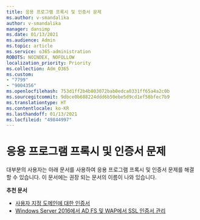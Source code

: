 ```yaml
---
title: 응용 프로그램 프록시 및 인증서 문제
ms.author: v-smandalika
author: v-smandalika
manager: dansimp
ms.date: 01/13/2021
ms.audience: Admin
ms.topic: article
ms.service: o365-administration
ROBOTS: NOINDEX, NOFOLLOW
localization_priority: Priority
ms.collection: Adm_O365
ms.custom:
- "7799"
- "9004356"
ms.openlocfilehash: 753d1ff2b4b803072bab0edca0331ff65a4a2c0b
ms.sourcegitcommit: 9dbce0b688224ddd6b50ebe5d9cd1ef58bfec7b9
ms.translationtype: HT
ms.contentlocale: ko-KR
ms.lasthandoff: 01/13/2021
ms.locfileid: "49844997"
---
```

# <a name="application-proxy-and-certificate-issues"></a>응용 프로그램 프록시 및 인증서 문제

대부분의 사용자는 아래 문서를 사용하여 응용 프로그램 프록시 및 인증서 문제를 해결할 수 있습니다. 이 문서에는 권장 되는 문서의 이름이 나와 있습니다.

**추천 문서**

- [사용자 지정 도메인에 대한 인증서](https://docs.microsoft.com/azure/active-directory/manage-apps/application-proxy-configure-custom-domain#certificates-for-custom-domains)
- [Windows Server 2016에서 AD FS 및 WAP에서 SSL 인증서 관리](https://docs.microsoft.com/windows-server/identity/ad-fs/operations/manage-ssl-certificates-ad-fs-wap)


